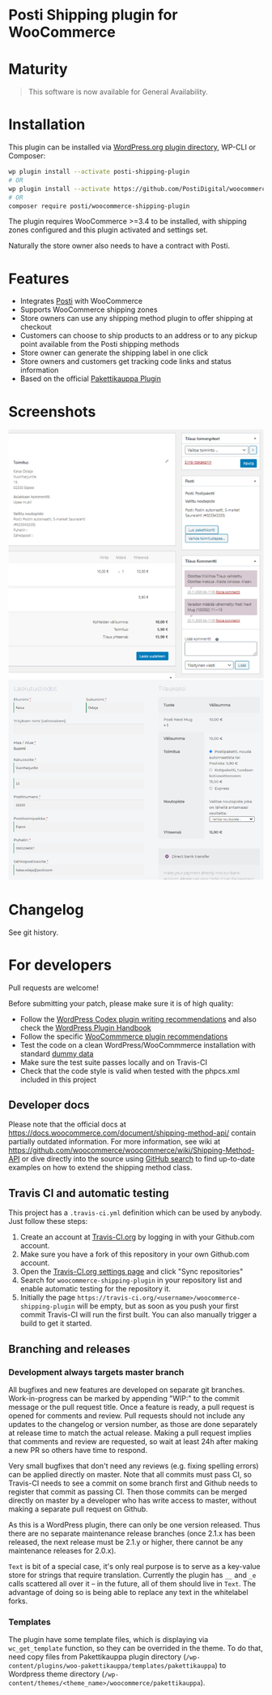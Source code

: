 # Posti Shipping plugin for WooCommerce

# Maturity

> This software is now available for General Availability.

# Installation

This plugin can be installed via [WordPress.org plugin directory](https://wordpress.org/plugins/posti-shipping-plugin/), WP-CLI or Composer:

```sh
wp plugin install --activate posti-shipping-plugin
# OR
wp plugin install --activate https://github.com/PostiDigital/woocommerce-shipping-plugin/archive/master.zip
# OR
composer require posti/woocommerce-shipping-plugin
```

The plugin requires WooCommerce >=3.4 to be installed, with shipping zones configured and this plugin activated and settings set.

Naturally the store owner also needs to have a contract with Posti.

# Features

* Integrates [Posti](https://www.posti.fi/) with WooCommerce
* Supports WooCommerce shipping zones
* Store owners can use any shipping method plugin to offer shipping at checkout
* Customers can choose to ship products to an address or to any pickup point available from the Posti shipping methods
* Store owner can generate the shipping label in one click
* Store owners and customers get tracking code links and status information
* Based on the official [Pakettikauppa Plugin](https://github.com/seravo/woo-pakettikauppa)

# Screenshots

![Checkout in twentynineteen theme](.wordpress-org/screenshot-1.png)
![Order confirmation in twentynineteen theme](.wordpress-org/screenshot-2.png)

# Changelog

See git history.

# For developers

Pull requests are welcome!

Before submitting your patch, please make sure it is of high quality:

* Follow the [WordPress Codex plugin writing recommendations](https://codex.wordpress.org/Writing_a_Plugin) and also check the [WordPress Plugin Handbook](https://developer.wordpress.org/plugins/)
* Follow the specific [WooCommmerce plugin recommendations](https://docs.woocommerce.com/document/create-a-plugin/)
* Test the code on a clean WordPress/WooCommmerce installation with standard [dummy data](https://docs.woocommerce.com/document/importing-woocommerce-dummy-data/)
* Make sure the test suite passes locally and on Travis-CI
* Check that the code style is valid when tested with the phpcs.xml included in this project

## Developer docs

Please note that the official docs at https://docs.woocommerce.com/document/shipping-method-api/ contain partially outdated information. For more information, see wiki at https://github.com/woocommerce/woocommerce/wiki/Shipping-Method-API or dive directly into the source using [GitHub search](https://github.com/woocommerce/woocommerce/search?utf8=%E2%9C%93&q=extends+WC_Shipping_Method&type=) to find up-to-date examples on how to extend the shipping method class.

## Travis CI and automatic testing

This project has a `.travis-ci.yml` definition which can be used by anybody. Just follow these steps:
1. Create an account at [Travis-CI.org](https://travis-ci.org/) by logging in with your Github.com account.
2. Make sure you have a fork of this repository in your own Github.com account.
3. Open the [Travis-CI.org settings page](https://travis-ci.org/account/repositories) and click "Sync repositories"
4. Search for `woocommerce-shipping-plugin` in your repository list and enable automatic testing for the repository it.
5. Initially the page `https://travis-ci.org/<username>/woocommerce-shipping-plugin` will be empty, but as soon as you push your first commit Travis-CI will run the first built. You can also manually trigger a build to get it started.

## Branching and releases

### Development always targets master branch

All bugfixes and new features are developed on separate git branches. Work-in-progress can be marked by appending "WIP:" to the commit message or the pull request title. Once a feature is ready, a pull request is opened for comments and review. Pull requests should not include any updates to the changelog or version number, as those are done separately at release time to match the actual release. Making a pull request implies that comments and review are requested, so wait at least 24h after making a new PR so others have time to respond.

Very small bugfixes that don't need any reviews (e.g. fixing spelling errors) can be applied directly on master. Note that all commits must pass CI, so Travis-CI needs to see a commit on some branch first and Github needs to register that commit as passing CI. Then those commits can be merged directly on master by a developer who has write access to master, without making a separate pull request on Github.

As this is a WordPress plugin, there can only be one version released. Thus there are no separate maintenance release branches (once 2.1.x has been released, the next release must be 2.1.y or higher, there cannot be any maintenance releases for 2.0.x).

`Text` is bit of a special case, it's only real purpose is to serve as a key-value store for strings that require translation. Currently the plugin has `__` and `_e` calls scattered all over it – in the future, all of them should live in `Text`. The advantage of doing so is being able to replace any text in the whitelabel forks.

### Templates

The plugin have some template files, which is displaying via `wc_get_template` function, so they can be overrided in the theme. To do that, need copy files from Pakettikauppa plugin directory (`/wp-content/plugins/woo-pakettikauppa/templates/pakettikauppa`) to Wordpress theme directory (`/wp-content/themes/<theme_name>/woocommerce/pakettikauppa`).
